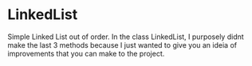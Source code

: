 # LinkedList
Simple Linked List out of order.
In the class LinkedList, I purposely didnt make the last 3 methods because I just wanted to give you an ideia of improvements that you can make to the project.
